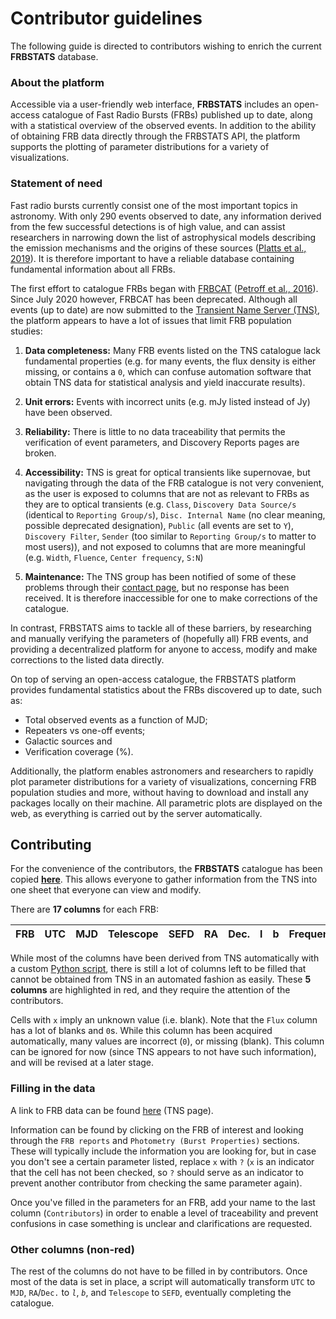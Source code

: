 # Contributor guidelines

The following guide is directed to contributors wishing to enrich the current **FRBSTATS** database.

### About the platform

Accessible via a user-friendly web interface, **FRBSTATS** includes an open-access catalogue of Fast
Radio Bursts (FRBs) published up to date, along with a statistical overview of the observed events.
In addition to the ability of obtaining FRB data directly through the FRBSTATS API, the platform
supports the plotting of parameter distributions for a variety of visualizations.

### Statement of need

Fast radio bursts currently consist one of the most important topics in astronomy. With only 290 events
observed to date, any information derived from the few successful detections is of high value, and can
assist researchers in narrowing down the list of astrophysical models describing the emission mechanisms
and the origins of these sources ([Platts et al., 2019](https://arxiv.org/abs/1810.05836)). It is
therefore important to have a reliable database containing fundamental information about all FRBs.

The first effort to catalogue FRBs began with [FRBCAT](http://frbcat.org/) ([Petroff et al., 2016](http://adsabs.harvard.edu/abs/2016PASA...33...45P)).
Since July 2020 however, FRBCAT has been deprecated. Although all events (up to date) are now submitted
to the [Transient Name Server (TNS)](https://www.wis-tns.org/), the platform appears to have a lot of
issues that limit FRB population studies:

1. **Data completeness:** Many FRB events listed on the TNS catalogue lack fundamental properties (e.g. for many events, the flux density is either missing, or contains a `0`, which can confuse automation software that obtain TNS data for statistical analysis and yield inaccurate results).

2. **Unit errors:** Events with incorrect units (e.g. mJy listed instead of Jy) have been observed.

3. **Reliability:** There is little to no data traceability that permits the verification of event parameters, and Discovery Reports pages are broken.

4. **Accessibility:** TNS is great for optical transients like supernovae, but navigating through the data of the FRB catalogue is not very convenient, as the user is exposed to columns that are not as relevant to FRBs as they are to optical transients (e.g. `Class`, `Discovery Data Source/s` (identical to `Reporting Group/s`), `Disc. Internal Name` (no clear meaning, possible deprecated designation), `Public` (all events are set to `Y`), `Discovery Filter`, `Sender` (too similar to `Reporting Group/s` to matter to most users)), and not exposed to columns that are more meaningful (e.g. `Width`, `Fluence`, `Center frequency`, `S:N`)

5. **Maintenance:** The TNS group has been notified of some of these problems through their [contact page](https://www.wis-tns.org/content/contact-us), but no response has been received. It is therefore inaccessible for one to make corrections of the catalogue.

In contrast, FRBSTATS aims to tackle all of these barriers, by researching and manually verifying the parameters of
(hopefully all) FRB events, and providing a decentralized platform for anyone to access, modify and make corrections
to the listed data directly.

On top of serving an open-access catalogue, the FRBSTATS platform provides fundamental statistics about
the FRBs discovered up to date, such as:

- Total observed events as a function of MJD;
- Repeaters vs one-off events;
- Galactic sources and
- Verification coverage (%).

Additionally, the platform enables astronomers and researchers to rapidly plot parameter distributions for a
variety of visualizations, concerning FRB population studies and more, without having to download and install any
packages locally on their machine. All parametric plots are displayed on the web, as everything is carried out
by the server automatically.

## Contributing

For the convenience of the contributors, the **FRBSTATS** catalogue has been copied **[here](https://docs.google.com/spreadsheets/d/1W27KNa6yJzYA_b8HLSz4hxtWEZQtxUhGTXfQjlXgpzY/edit?usp=sharing)**.
This allows everyone to gather information from the TNS into one sheet that everyone can view and modify.

There are **17 columns** for each FRB:

| FRB	| UTC	| MJD	| Telescope	| SEFD | RA | Dec. | l | b | Frequency | DM | Flux | Width | Fluence | S:N | Status | Contributor |
| :-- | :-- | :-- | :-------- | :--- | :-- | :--- | :-- | :-- | :-------- | :- | :--- | :---- | :------ | :-- | :----- | :---------- |

While most of the columns have been derived from TNS automatically with a custom [Python script](https://github.com/HeRTA/FRBSTATS/blob/main/parser.py),
there is still a lot of columns left to be filled that cannot be obtained from TNS in an automated fashion as easily.
These **5 columns** are highlighted in red, and they require the attention of the contributors.

Cells with `x` imply an unknown value (i.e. blank). Note that the `Flux` column has a lot of blanks and `0`s. While
this column has been acquired automatically, many values are incorrect (`0`), or missing (blank). This column can be
ignored for now (since TNS appears to not have such information), and will be revised at a later stage.

### Filling in the data

A link to FRB data can be found [here](https://www.wis-tns.org/search?&discovered_period_value=&discovered_period_units=days&unclassified_at=0&classified_sne=0&include_frb=1&name=frb&name_like=0&isTNS_AT=all&public=all&ra=&decl=&radius=&coords_unit=arcsec&reporting_groupid%5B%5D=null&groupid%5B%5D=null&classifier_groupid%5B%5D=null&objtype%5B%5D=null&at_type%5B%5D=5&date_start%5Bdate%5D=&date_end%5Bdate%5D=&discovery_mag_min=&discovery_mag_max=&internal_name=&discoverer=&classifier=&spectra_count=&redshift_min=&redshift_max=&hostname=&ext_catid=&ra_range_min=&ra_range_max=&decl_range_min=&decl_range_max=&discovery_instrument%5B%5D=null&classification_instrument%5B%5D=null&associated_groups%5B%5D=null&official_discovery=0&official_classification=0&at_rep_remarks=&class_rep_remarks=&frb_repeat=all&frb_repeater_of_objid=&frb_measured_redshift=0&frb_dm_range_min=&frb_dm_range_max=&frb_rm_range_min=&frb_rm_range_max=&frb_snr_range_min=&frb_snr_range_max=&frb_flux_range_min=&frb_flux_range_max=&num_page=500&display%5Bredshift%5D=0&display%5Bhostname%5D=0&display%5Bhost_redshift%5D=0&display%5Bsource_group_name%5D=0&display%5Bclassifying_source_group_name%5D=0&display%5Bdiscovering_instrument_name%5D=0&display%5Bclassifing_instrument_name%5D=0&display%5Bprograms_name%5D=0&display%5Binternal_name%5D=0&display%5BisTNS_AT%5D=0&display%5Bpublic%5D=0&display%5Bend_pop_period%5D=0&display%5Bspectra_count%5D=0&display%5Bdiscoverymag%5D=1&display%5Bdiscmagfilter%5D=0&display%5Bdiscoverydate%5D=1&display%5Bdiscoverer%5D=0&display%5Bremarks%5D=0&display%5Bsources%5D=0&display%5Bbibcode%5D=0&display%5Bext_catalogs%5D=0&display%5Brepeater_of_objid%5D=0&display%5Bdm%5D=1&display%5Bgalactic_max_dm%5D=0&display%5Bbarycentric_event_time%5D=0&display%5Bpublic_webpage%5D=0) (TNS page).

Information can be found by clicking on the FRB of interest and looking through the `FRB reports` and `Photometry (Burst Properties)` sections.
These will typically include the information you are looking for, but in case you don't see a certain parameter listed,
replace `x` with `?` (`x` is an indicator that the cell has not been checked, so `?` should serve as an indicator to prevent
another contributor from checking the same parameter again).

Once you've filled in the parameters for an FRB, add your name to the last column (`Contributors`) in order
to enable a level of traceability and prevent confusions in case something is unclear and clarifications
are requested.

### Other columns (non-red)

The rest of the columns do not have to be filled in by contributors. Once most of the data is set in place,
a script will automatically transform `UTC` to `MJD`, `RA`/`Dec.` to *`l`*, *`b`*, and `Telescope` to `SEFD`,
eventually completing the catalogue.

